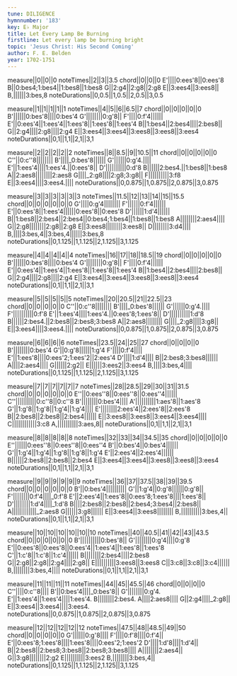 ```yaml
---
tune: DILIGENCE
hymnnumber: '183'
key: E♭ Major
title: Let Every Lamp Be Burning
firstline: Let every lamp be burning bright
topic: 'Jesus Christ: His Second Coming'
author: F. E. Belden
year: 1702-1751
---
```

measure||0||0||0
noteTimes||2||3||3.5
chord||0||0||0
E'||||0:ees'8||0:ees'8
B||0:bes4;1:bes4||1:bes8||1:bes8
G||2:g4||2:g8||2:g8
E||3:ees4||3:ees8||
B,||||||3:bes,8
noteDurations||0,0.5||1,0.5||2,0.5||3,0.5

measure||1||1||1||1||1
noteTimes||4||5||6||6.5||7
chord||0||0||0||0||0
B'||||||0:bes'8||||0:bes'4
G'||||||||0:g'8||
F'||||0:f'4||||||
E'||0:ees'4||1:ees'4||1:ees'8||1:ees'8||1:ees'4
B||1:bes4||2:bes4||||2:bes8||
G||2:g4||||2:g8||||2:g4
E||3:ees4||3:ees4||3:ees8||3:ees8||3:ees4
noteDurations||0,1||1,1||2,1||3,1

measure||2||2||2||2||2
noteTimes||8||8.5||9||10.5||11
chord||0||0||0||0||0
C''||0:c''8||||||||
B'||||_0:bes'8||||||
G'||||||0:g'4.||||
E'||1:ees'4||||1:ees'4.||0:ees'8||
D'||||||||||0:d'8
B||||||2:bes4.||1:bes8||1:bes8
A||2:aes8||||||||2:aes8
G||||_2:g8||||2:g8;3:g8||
F||||||||||3:f8
E||3:ees4||||3:ees4.||||
noteDurations||0,0.875||1,0.875||2,0.875||3,0.875

measure||3||3||3||3||3||3
noteTimes||11.5||12||13||14||15||15.5
chord||0||0||0||0||0||0
G'||||0:g'4||||||||
F'||||||0:f'4||||||
E'||0:ees'8||1:ees'4||||||0:ees'8||0:ees'8
D'||||||1:d'4||||||
B||1:bes8||2:bes4||2:bes4||0:bes4;1:bes4||1:bes8||1:bes8
A||||||||2:aes4||||
G||2:g8||||||||2:g8||2:g8
E||3:ees8||||||||3:ees8||
D||||||||3:d4||||
B,||||3:bes,4||3:bes,4||||||3:bes,8
noteDurations||0,1.125||1,1.125||2,1.125||3,1.125

measure||4||4||4||4||4
noteTimes||16||17||18||18.5||19
chord||0||0||0||0||0
B'||||||0:bes'8||||0:bes'4
G'||||||||0:g'8||
F'||||0:f'4||||||
E'||0:ees'4||1:ees'4||1:ees'8||1:ees'8||1:ees'4
B||1:bes4||2:bes4||||2:bes8||
G||2:g4||||2:g8||||2:g4
E||3:ees4||3:ees4||3:ees8||3:ees8||3:ees4
noteDurations||0,1||1,1||2,1||3,1

measure||5||5||5||5||5
noteTimes||20||20.5||21||22.5||23
chord||0||0||0||0||0
C''||0:c''8||||||||
B'||||_0:bes'8||||||
G'||||||0:g'4.||||
F'||||||||||0:f'8
E'||1:ees'4||||1:ees'4.||0:ees'8;1:ees'8||
D'||||||||||1:d'8
B||||||2:bes4.||2:bes8||2:bes8;3:bes8
A||2:aes8||||||||
G||||_2:g8||||3:g8||
E||3:ees4||||3:ees4.||||
noteDurations||0,0.875||1,0.875||2,0.875||3,0.875

measure||6||6||6||6
noteTimes||23.5||24||25||27
chord||0||0||0||0
B'||||||||0:bes'4
G'||0:g'8||||||1:g'4
F'||||0:f'4||||
E'||1:ees'8||||0:ees'2;1:ees'2||2:ees'4
D'||||1:d'4||||
B||2:bes8;3:bes8||||||
A||||2:aes4||||
G||||||2:g2||
E||||||3:ees2||3:ees4
B,||||3:bes,4||||
noteDurations||0,1.125||1,1.125||2,1.125||3,1.125

measure||7||7||7||7||7||7
noteTimes||28||28.5||29||30||31||31.5
chord||0||0||0||0||0||0
E''||0:ees''8||0:ees''8||0:ees''4||||||
C''||||||||||0:c''8||0:c''8
B'||||||||0:bes'4||||
A'||||||||||1:aes'8||1:aes'8
G'||1:g'8||1:g'8||1:g'4||1:g'4||||
E'||||||||2:ees'4||2:ees'8||2:ees'8
B||2:bes8||2:bes8||2:bes4||||||
E||3:ees8||3:ees8||3:ees4||3:ees4||||
C||||||||||||3:c8
A,||||||||||3:aes,8||
noteDurations||0,1||1,1||2,1||3,1

measure||8||8||8||8||8
noteTimes||32||33||34||34.5||35
chord||0||0||0||0||0
E''||||||0:ees''8||0:ees''8||0:ees''4
B'||0:bes'4||0:bes'4||||||
G'||1:g'4||1:g'4||1:g'8||1:g'8||1:g'4
E'||2:ees'4||2:ees'4||||||
B||||||2:bes8||2:bes8||2:bes4
E||3:ees4||3:ees4||3:ees8||3:ees8||3:ees4
noteDurations||0,1||1,1||2,1||3,1

measure||9||9||9||9||9||9
noteTimes||36||37||37.5||38||39||39.5
chord||0||0||0||0||0||0
B'||0:bes'4||||||||||
G'||1:g'4||0:g'8||||||0:g'8||
F'||||||||0:f'4||||_0:f'8
E'||2:ees'4||1:ees'8||0:ees'8;1:ees'8||||1:ees'8||
D'||||||||1:d'4||||_1:d'8
B||||2:bes8||2:bes8||2:bes4;3:bes4||2:bes8||
A||||||||||||_2:aes8
G||||||3:g8||||||
E||3:ees4||3:ees8||||||||
B,||||||||||3:bes,4||
noteDurations||0,1||1,1||2,1||3,1

measure||10||10||10||10||10||10
noteTimes||40||40.5||41||42||43||43.5
chord||0||0||0||0||0||0
B'||||||||||0:bes'8||
G'||||||||0:g'4||||0:g'8
E'||0:ees'8||0:ees'8||0:ees'4||1:ees'4||1:ees'8||1:ees'8
C'||1:c'8||1:c'8||1:c'4||||||
B||||||||2:bes4||||2:bes8
G||2:g8||2:g8||2:g4||||2:g8||
E||||||||||3:ees8||3:ees8
C||3:c8||3:c8||3:c4||||||
B,||||||||3:bes,4||||
noteDurations||0,1||1,1||2,1||3,1

measure||11||11||11||11
noteTimes||44||45||45.5||46
chord||0||0||0||0
C''||||0:c''8||||
B'||0:bes'4||||_0:bes'8||
G'||||||||0:g'4.
E'||1:ees'4||1:ees'4||||1:ees'4.
B||||||||2:bes4.
A||||2:aes8||||
G||2:g4||||_2:g8||
E||3:ees4||3:ees4||||3:ees4.
noteDurations||0,0.875||1,0.875||2,0.875||3,0.875

measure||12||12||12||12||12
noteTimes||47.5||48||48.5||49||50
chord||0||0||0||0||0
G'||||||0:g'8||||
F'||||0:f'8||||0:f'4||
E'||0:ees'8;1:ees'8||||1:ees'8||||0:ees'2;1:ees'2
D'||||1:d'8||||1:d'4||
B||2:bes8||2:bes8;3:bes8||2:bes8;3:bes8||||
A||||||||2:aes4||
G||3:g8||||||||2:g2
E||||||||||3:ees2
B,||||||||3:bes,4||
noteDurations||0,1.125||1,1.125||2,1.125||3,1.125


